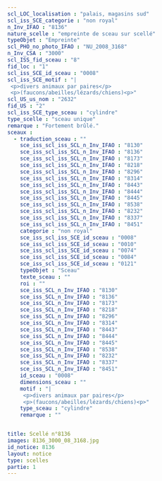 ```yaml
---
scl_LOC_localisation : "palais, magasins sud"
scl_iss_SCE_categorie : "non royal"
n_Inv_IFAO : "8136"
nature_scelle : "empreinte de sceau sur scellé"
typeObjet : "Empreinte"
scl_PHO_no_photo_IFAO : "NU_2008_3168"
n_Inv_CSA : "3000"
scl_ISS_fid_sceau : "8"
fid_loc : "1"
scl_iss_SCE_id_sceau : "0008"
scl_iss_SCE_motif : "|
 <p>divers animaux par paires</p>
 <p>(faucons/abeilles/lézards/chiens)<p>"
scl_US_us_nom : "2632"
fid_US : "2"
scl_iss_SCE_type_sceau : "cylindre"
type_scelle : "sceau unique"
remarque : "Fortement brûlé."
sceaux :
  - traduction_sceau : ""
    sce_iss_scl_iss_SCL_n_Inv_IFAO : "8130"
    sce_iss_scl_iss_SCL_n_Inv_IFAO : "8136"
    sce_iss_scl_iss_SCL_n_Inv_IFAO : "8173"
    sce_iss_scl_iss_SCL_n_Inv_IFAO : "8218"
    sce_iss_scl_iss_SCL_n_Inv_IFAO : "8296"
    sce_iss_scl_iss_SCL_n_Inv_IFAO : "8314"
    sce_iss_scl_iss_SCL_n_Inv_IFAO : "8443"
    sce_iss_scl_iss_SCL_n_Inv_IFAO : "8444"
    sce_iss_scl_iss_SCL_n_Inv_IFAO : "8445"
    sce_iss_scl_iss_SCL_n_Inv_IFAO : "8538"
    sce_iss_scl_iss_SCL_n_Inv_IFAO : "8232"
    sce_iss_scl_iss_SCL_n_Inv_IFAO : "8337"
    sce_iss_scl_iss_SCL_n_Inv_IFAO : "8451"
    categorie : "non royal"
    sce_iss_scl_iss_SCE_id_sceau : "0008"
    sce_iss_scl_iss_SCE_id_sceau : "0010"
    sce_iss_scl_iss_SCE_id_sceau : "0074"
    sce_iss_scl_iss_SCE_id_sceau : "0084"
    sce_iss_scl_iss_SCE_id_sceau : "0121"
    typeObjet : "Sceau"
    texte_sceau : ""
    roi : ""
    sce_iss_SCL_n_Inv_IFAO : "8130"
    sce_iss_SCL_n_Inv_IFAO : "8136"
    sce_iss_SCL_n_Inv_IFAO : "8173"
    sce_iss_SCL_n_Inv_IFAO : "8218"
    sce_iss_SCL_n_Inv_IFAO : "8296"
    sce_iss_SCL_n_Inv_IFAO : "8314"
    sce_iss_SCL_n_Inv_IFAO : "8443"
    sce_iss_SCL_n_Inv_IFAO : "8444"
    sce_iss_SCL_n_Inv_IFAO : "8445"
    sce_iss_SCL_n_Inv_IFAO : "8538"
    sce_iss_SCL_n_Inv_IFAO : "8232"
    sce_iss_SCL_n_Inv_IFAO : "8337"
    sce_iss_SCL_n_Inv_IFAO : "8451"
    id_sceau : "0008"
    dimensions_sceau : ""
    motif : "|
     <p>divers animaux par paires</p>
     <p>(faucons/abeilles/lézards/chiens)<p>"
    type_sceau : "cylindre"
    remarque : ""


title: Scellé n°8136
images: 8136_3000_08_3168.jpg
id_notice: 8136
layout: notice
type: scelles
partie: 1
---
```

